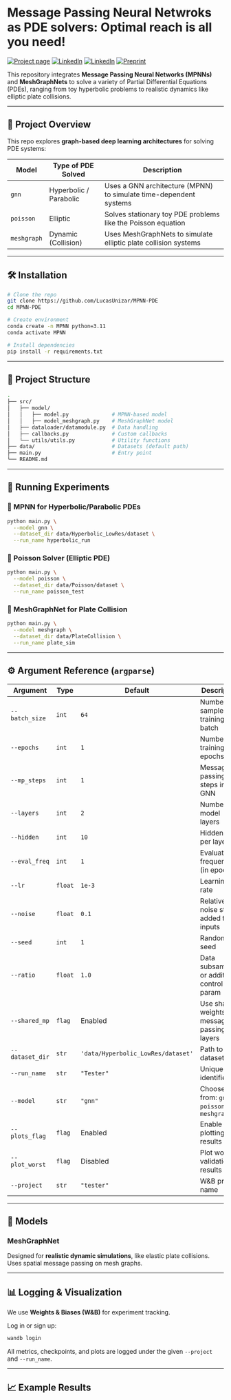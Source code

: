 # Message Passing Neural Netwroks as PDE solvers: Optimal reach is all you need!

[![Project page](https://img.shields.io/badge/-Project%20page-green)](https://eniachair.unizar.es/)
[![Linkedln](https://img.shields.io/badge/-Linkdln%20Mikel-blue)](https://www.linkedin.com/in/mikel-m-iparraguirre-80196b13b/)
[![Linkedln](https://img.shields.io/badge/-Linkdln%20Lucas-blue)](https://www.linkedin.com/in/lucas-tesan-ingbiozar/)
[![Preprint](https://img.shields.io/badge/-Preprint-red)]()


This repository integrates **Message Passing Neural Networks (MPNNs)** and **MeshGraphNets** to solve a variety of Partial Differential Equations (PDEs), ranging from toy hyperbolic problems to realistic dynamics like elliptic plate collisions.

---

## 🚀 Project Overview

This repo explores **graph-based deep learning architectures** for solving PDE systems:

| Model        | Type of PDE Solved     | Description |
|--------------|------------------------|-------------|
| `gnn`        | Hyperbolic / Parabolic | Uses a GNN architecture (MPNN) to simulate time-dependent systems |
| `poisson`    | Elliptic               | Solves stationary toy PDE problems like the Poisson equation |
| `meshgraph`  | Dynamic (Collision)    | Uses MeshGraphNets to simulate elliptic plate collision systems |

---

## 🛠️ Installation

```bash
# Clone the repo
git clone https://github.com/LucasUnizar/MPNN-PDE
cd MPNN-PDE

# Create environment
conda create -n MPNN python=3.11
conda activate MPNN

# Install dependencies
pip install -r requirements.txt
```

---

## 📂 Project Structure

```bash
.
├── src/
│   ├── model/
│   │   ├── model.py              # MPNN-based model
│   │   ├── model_meshgraph.py    # MeshGraphNet model
│   ├── dataloader/datamodule.py  # Data handling
│   ├── callbacks.py              # Custom callbacks
│   └── utils/utils.py            # Utility functions
├── data/                         # Datasets (default path)
├── main.py                       # Entry point
└── README.md
```

---

## 🧪 Running Experiments

### 🔹 MPNN for Hyperbolic/Parabolic PDEs

```bash
python main.py \
  --model gnn \
  --dataset_dir data/Hyperbolic_LowRes/dataset \
  --run_name hyperbolic_run
```

### 🔹 Poisson Solver (Elliptic PDE)

```bash
python main.py \
  --model poisson \
  --dataset_dir data/Poisson/dataset \
  --run_name poisson_test
```

### 🔹 MeshGraphNet for Plate Collision

```bash
python main.py \
  --model meshgraph \
  --dataset_dir data/PlateCollision \
  --run_name plate_sim
```

---

## ⚙️ Argument Reference (`argparse`)

| Argument | Type | Default | Description |
|----------|------|---------|-------------|
| `--batch_size` | `int` | `64` | Number of samples per training batch |
| `--epochs` | `int` | `1` | Number of training epochs |
| `--mp_steps` | `int` | `1` | Message-passing steps in GNN |
| `--layers` | `int` | `2` | Number of model layers |
| `--hidden` | `int` | `10` | Hidden units per layer |
| `--eval_freq` | `int` | `1` | Evaluation frequency (in epochs) |
| `--lr` | `float` | `1e-3` | Learning rate |
| `--noise` | `float` | `0.1` | Relative noise std added to inputs |
| `--seed` | `int` | `1` | Random seed |
| `--ratio` | `float` | `1.0` | Data subsampling or additional control param |
| `--shared_mp` | `flag` | Enabled | Use shared weights for message-passing layers |
| `--dataset_dir` | `str` | `'data/Hyperbolic_LowRes/dataset'` | Path to dataset |
| `--run_name` | `str` | `"Tester"` | Unique run identifier |
| `--model` | `str` | `"gnn"` | Choose from: `gnn`, `poisson`, `meshgraph` |
| `--plots_flag` | `flag` | Enabled | Enable plotting of results |
| `--plot_worst` | `flag` | Disabled | Plot worst validation results |
| `--project` | `str` | `"tester"` | W&B project name |

---

## 🧠 Models


### MeshGraphNet
Designed for **realistic dynamic simulations**, like elastic plate collisions. Uses spatial message passing on mesh graphs.

---

## 📊 Logging & Visualization

We use **Weights & Biases (W&B)** for experiment tracking.

Log in or sign up:

```bash
wandb login
```

All metrics, checkpoints, and plots are logged under the given `--project` and `--run_name`.

---

## 📈 Example Results



